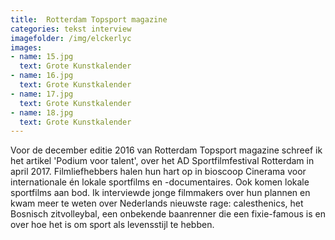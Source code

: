 ```yaml
---
title:  Rotterdam Topsport magazine
categories: tekst interview
imagefolder: /img/elckerlyc
images:
- name: 15.jpg
  text: Grote Kunstkalender
- name: 16.jpg
  text: Grote Kunstkalender
- name: 17.jpg
  text: Grote Kunstkalender
- name: 18.jpg
  text: Grote Kunstkalender  
---
```

Voor de december editie 2016 van Rotterdam Topsport magazine schreef ik het artikel 'Podium voor talent', over het AD Sportfilmfestival Rotterdam in april 2017. Filmliefhebbers halen hun hart op in bioscoop Cinerama voor internationale én lokale sportfilms en -documentaires. Ook komen lokale sportfilms aan bod. Ik interviewde jonge filmmakers over hun plannen en kwam meer te weten over Nederlands nieuwste rage: calesthenics, het Bosnisch zitvolleybal, een onbekende baanrenner die een fixie-famous is en over hoe het is om sport als levensstijl te hebben.
